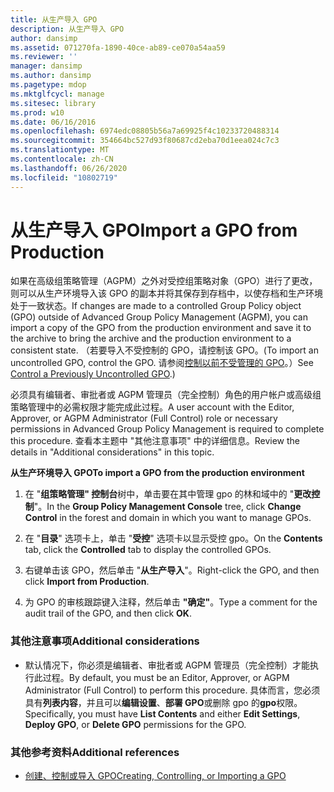 ```yaml
---
title: 从生产导入 GPO
description: 从生产导入 GPO
author: dansimp
ms.assetid: 071270fa-1890-40ce-ab89-ce070a54aa59
ms.reviewer: ''
manager: dansimp
ms.author: dansimp
ms.pagetype: mdop
ms.mktglfcycl: manage
ms.sitesec: library
ms.prod: w10
ms.date: 06/16/2016
ms.openlocfilehash: 6974edc08805b56a7a69925f4c10233720488314
ms.sourcegitcommit: 354664bc527d93f80687cd2eba70d1eea024c7c3
ms.translationtype: MT
ms.contentlocale: zh-CN
ms.lasthandoff: 06/26/2020
ms.locfileid: "10802719"
---
```

# <span data-ttu-id="77de0-103">从生产导入 GPO</span><span class="sxs-lookup"><span data-stu-id="77de0-103">Import a GPO from Production</span></span>


<span data-ttu-id="77de0-104">如果在高级组策略管理（AGPM）之外对受控组策略对象（GPO）进行了更改，则可以从生产环境导入该 GPO 的副本并将其保存到存档中，以使存档和生产环境处于一致状态。</span><span class="sxs-lookup"><span data-stu-id="77de0-104">If changes are made to a controlled Group Policy object (GPO) outside of Advanced Group Policy Management (AGPM), you can import a copy of the GPO from the production environment and save it to the archive to bring the archive and the production environment to a consistent state.</span></span> <span data-ttu-id="77de0-105">（若要导入不受控制的 GPO，请控制该 GPO。</span><span class="sxs-lookup"><span data-stu-id="77de0-105">(To import an uncontrolled GPO, control the GPO.</span></span> <span data-ttu-id="77de0-106">请参阅[控制以前不受管理的 GPO](control-a-previously-uncontrolled-gpo.md)。）</span><span class="sxs-lookup"><span data-stu-id="77de0-106">See [Control a Previously Uncontrolled GPO](control-a-previously-uncontrolled-gpo.md).)</span></span>

<span data-ttu-id="77de0-107">必须具有编辑者、审批者或 AGPM 管理员（完全控制）角色的用户帐户或高级组策略管理中的必需权限才能完成此过程。</span><span class="sxs-lookup"><span data-stu-id="77de0-107">A user account with the Editor, Approver, or AGPM Administrator (Full Control) role or necessary permissions in Advanced Group Policy Management is required to complete this procedure.</span></span> <span data-ttu-id="77de0-108">查看本主题中 "其他注意事项" 中的详细信息。</span><span class="sxs-lookup"><span data-stu-id="77de0-108">Review the details in "Additional considerations" in this topic.</span></span>

**<span data-ttu-id="77de0-109">从生产环境导入 GPO</span><span class="sxs-lookup"><span data-stu-id="77de0-109">To import a GPO from the production environment</span></span>**

1.  <span data-ttu-id="77de0-110">在 "**组策略管理" 控制台**树中，单击要在其中管理 gpo 的林和域中的 "**更改控制**"。</span><span class="sxs-lookup"><span data-stu-id="77de0-110">In the **Group Policy Management Console** tree, click **Change Control** in the forest and domain in which you want to manage GPOs.</span></span>

2.  <span data-ttu-id="77de0-111">在 "**目录**" 选项卡上，单击 "**受控**" 选项卡以显示受控 gpo。</span><span class="sxs-lookup"><span data-stu-id="77de0-111">On the **Contents** tab, click the **Controlled** tab to display the controlled GPOs.</span></span>

3.  <span data-ttu-id="77de0-112">右键单击该 GPO，然后单击 "**从生产导入**"。</span><span class="sxs-lookup"><span data-stu-id="77de0-112">Right-click the GPO, and then click **Import from Production**.</span></span>

4.  <span data-ttu-id="77de0-113">为 GPO 的审核跟踪键入注释，然后单击 **"确定"**。</span><span class="sxs-lookup"><span data-stu-id="77de0-113">Type a comment for the audit trail of the GPO, and then click **OK**.</span></span>

### <span data-ttu-id="77de0-114">其他注意事项</span><span class="sxs-lookup"><span data-stu-id="77de0-114">Additional considerations</span></span>

-   <span data-ttu-id="77de0-115">默认情况下，你必须是编辑者、审批者或 AGPM 管理员（完全控制）才能执行此过程。</span><span class="sxs-lookup"><span data-stu-id="77de0-115">By default, you must be an Editor, Approver, or AGPM Administrator (Full Control) to perform this procedure.</span></span> <span data-ttu-id="77de0-116">具体而言，您必须具有**列表内容**，并且可以**编辑设置**、**部署 GPO**或删除 gpo 的**gpo**权限。</span><span class="sxs-lookup"><span data-stu-id="77de0-116">Specifically, you must have **List Contents** and either **Edit Settings**, **Deploy GPO**, or **Delete GPO** permissions for the GPO.</span></span>

### <span data-ttu-id="77de0-117">其他参考资料</span><span class="sxs-lookup"><span data-stu-id="77de0-117">Additional references</span></span>

-   [<span data-ttu-id="77de0-118">创建、控制或导入 GPO</span><span class="sxs-lookup"><span data-stu-id="77de0-118">Creating, Controlling, or Importing a GPO</span></span>](creating-controlling-or-importing-a-gpo-approver.md)

 

 





